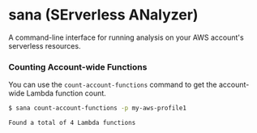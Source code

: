 # sana (SErverless ANalyzer)

A command-line interface for running analysis on your AWS account's serverless resources.

### Counting Account-wide Functions

You can use the `count-account-functions` command to get the account-wide Lambda function count.

```sh
$ sana count-account-functions -p my-aws-profile1

Found a total of 4 Lambda functions
```
